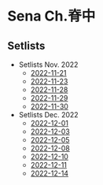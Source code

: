 # Sena Ch.脊中

## Setlists
- Setlists Nov. 2022
  - [2022-11-21](setlists/20221121.md)
  - [2022-11-23](setlists/20221123.md)
  - [2022-11-28](setlists/20221128.md)
  - [2022-11-29](setlists/20221129.md)
  - [2022-11-30](setlists/20221130.md)
- Setlists Dec. 2022
  - [2022-12-01](setlists/20221201.md)
  - [2022-12-03](setlists/20221203.md)
  - [2022-12-05](setlists/20221205.md)
  - [2022-12-08](setlists/20221208.md)
  - [2022-12-10](setlists/20221210.md)
  - [2022-12-11](setlists/20221211.md)
  - [2022-12-14](setlists/20221214.md)
